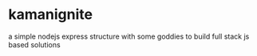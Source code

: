 # kamanignite
a simple nodejs express structure with some goddies to build full stack js based solutions   